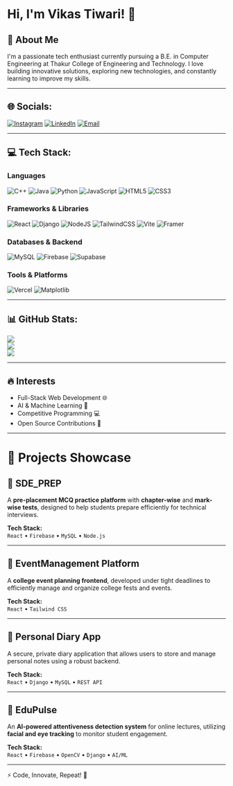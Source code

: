 # Hi, I'm Vikas Tiwari! 👋

## 🚀 About Me
I'm a passionate tech enthusiast currently pursuing a B.E. in Computer Engineering at Thakur College of Engineering and Technology. I love building innovative solutions, exploring new technologies, and constantly learning to improve my skills.

---

## 🌐 Socials:
[![Instagram](https://img.shields.io/badge/Instagram-%23E4405F.svg?logo=Instagram&logoColor=white)](https://instagram.com/arrogant_aristocrat_01)
[![LinkedIn](https://img.shields.io/badge/LinkedIn-%230077B5.svg?logo=linkedin&logoColor=white)](https://www.linkedin.com/in/vikas-tiwari-37b069326/)
[![Email](https://img.shields.io/badge/Email-D14836?logo=gmail&logoColor=white)](mailto:vikastiwari1045@gmail.com)

---

## 💻 Tech Stack:

### Languages
![C++](https://img.shields.io/badge/c++-%2300599C.svg?style=for-the-badge&logo=c%2B%2B&logoColor=white)
![Java](https://img.shields.io/badge/java-%23ED8B00.svg?style=for-the-badge&logo=openjdk&logoColor=white)
![Python](https://img.shields.io/badge/python-3670A0?style=for-the-badge&logo=python&logoColor=ffdd54)
![JavaScript](https://img.shields.io/badge/javascript-%23323330.svg?style=for-the-badge&logo=javascript&logoColor=%23F7DF1E)
![HTML5](https://img.shields.io/badge/html5-%23E34F26.svg?style=for-the-badge&logo=html5&logoColor=white)
![CSS3](https://img.shields.io/badge/css3-%231572B6.svg?style=for-the-badge&logo=css3&logoColor=white)

### Frameworks & Libraries
![React](https://img.shields.io/badge/react-%2320232a.svg?style=for-the-badge&logo=react&logoColor=%2361DAFB)
![Django](https://img.shields.io/badge/django-%23092E20.svg?style=for-the-badge&logo=django&logoColor=white)
![NodeJS](https://img.shields.io/badge/node.js-6DA55F?style=for-the-badge&logo=node.js&logoColor=white)
![TailwindCSS](https://img.shields.io/badge/tailwindcss-%2338B2AC.svg?style=for-the-badge&logo=tailwind-css&logoColor=white)
![Vite](https://img.shields.io/badge/vite-%23646CFF.svg?style=for-the-badge&logo=vite&logoColor=white)
![Framer](https://img.shields.io/badge/Framer-black?style=for-the-badge&logo=framer&logoColor=blue)

### Databases & Backend
![MySQL](https://img.shields.io/badge/mysql-4479A1.svg?style=for-the-badge&logo=mysql&logoColor=white)
![Firebase](https://img.shields.io/badge/firebase-%23039BE5.svg?style=for-the-badge&logo=firebase)
![Supabase](https://img.shields.io/badge/Supabase-3ECF8E?style=for-the-badge&logo=supabase&logoColor=white)

### Tools & Platforms
![Vercel](https://img.shields.io/badge/vercel-%23000000.svg?style=for-the-badge&logo=vercel&logoColor=white)
![Matplotlib](https://img.shields.io/badge/Matplotlib-%23ffffff.svg?style=for-the-badge&logo=Matplotlib&logoColor=black)

---

## 📊 GitHub Stats:
![](https://github-readme-stats.vercel.app/api?username=Cyberexe1&theme=dark&hide_border=false&include_all_commits=false&count_private=false)<br/>
![](https://nirzak-streak-stats.vercel.app/?user=Cyberexe1&theme=dark&hide_border=false)<br/>
![](https://github-readme-stats.vercel.app/api/top-langs/?username=Cyberexe1&theme=dark&hide_border=false&include_all_commits=false&count_private=false&layout=compact)

---

## 🔥 Interests
- Full-Stack Web Development 🌐
- AI & Machine Learning 🤖
- Competitive Programming 💻
- Open Source Contributions 🚀

---

# 🚀 Projects Showcase

## 📘 SDE_PREP
A **pre-placement MCQ practice platform** with **chapter-wise** and **mark-wise tests**, designed to help students prepare efficiently for technical interviews.

**Tech Stack:**  
`React` • `Firebase` • `MySQL` • `Node.js`

---

## 🎉 EventManagement Platform
A **college event planning frontend**, developed under tight deadlines to efficiently manage and organize college fests and events.

**Tech Stack:**  
`React` • `Tailwind CSS`

---

## 📝 Personal Diary App
A secure, private diary application that allows users to store and manage personal notes using a robust backend.

**Tech Stack:**  
`React` • `Django` • `MySQL` • `REST API`

---

## 🎯 EduPulse
An **AI-powered attentiveness detection system** for online lectures, utilizing **facial and eye tracking** to monitor student engagement.

**Tech Stack:**  
`React` • `Firebase` • `OpenCV` • `Django` • `AI/ML`

---

⚡ Code, Innovate, Repeat! 🚀
